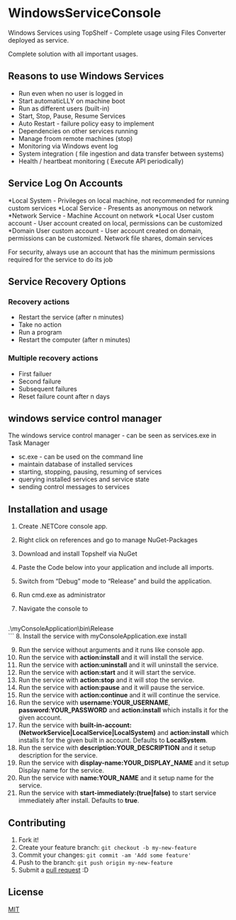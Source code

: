 # WindowsServiceConsole
Windows Services using TopShelf - Complete usage using Files Converter deployed as service.

Complete solution with all important usages.

## Reasons to use Windows Services

* Run even when no user is logged in
* Start automaticLLY on machine boot
* Run as different users (built-in)
* Start, Stop, Pause, Resume Services
* Auto Restart - failure policy easy to implement
* Dependencies on other services running
* Manage froom remote machines (stop)
* Monitoring via Windows event log
* System integration ( file ingestion and data transfer between systems)
* Health / heartbeat monitoring ( Execute API periodically)

## Service Log On Accounts
*Local System - Privileges on local machine, not recommended for running custom services
*Local Service - Presents as anonymous on network
*Network Service - Machine Account on network
*Local User custom account - User account created on local, permissions can be customized
*Domain User custom account - User account created on domain, permissions can be customized. Network file shares, domain services

For security, always use an account that has the minimum permissions required for the service to do its job

## Service Recovery Options
### Recovery actions
* Restart the service (after n minutes)
* Take no action
* Run a program
* Restart the computer (after n minutes)

### Multiple recovery actions
* First failuer
* Second failure
* Subsequent failures
* Reset failure count after n days

## windows service control manager
The windows service control manager - can be seen as services.exe in Task Manager
* sc.exe - can be used on the command line
* maintain database of installed services
* starting, stopping, pausing, resuming of services
* querying installed services and service state
* sending control messages to services
  

## Installation and usage 

1. Create .NETCore console app.
	
2. Right click on references and go to manage NuGet-Packages

3. Download and install Topshelf via NuGet

4. Paste the Code below into your application and include all imports.

5. Switch from “Debug” mode to “Release” and build the application.

6. Run cmd.exe as administrator
   
8. Navigate the console to
	```
 .\myConsoleApplication\bin\Release\
	```
8. Install the service with 
myConsoleApplication.exe install


9. Run the service without arguments and it runs like console app.
10. Run the service with **action:install** and it will install the service.
11. Run the service with **action:uninstall** and it will uninstall the service.
12. Run the service with **action:start** and it will start the service.
13. Run the service with **action:stop** and it will stop the service.
9. Run the service with **action:pause** and it will pause the service.
9. Run the service with **action:continue** and it will continue the service.
10. Run the service with **username:YOUR_USERNAME**, **password:YOUR_PASSWORD** and **action:install** which installs it for the given account.
11. Run the service with **built-in-account:(NetworkService|LocalService|LocalSystem)** and **action:install** which installs it for the given built in account. Defaults to **LocalSystem**.
12. Run the service with **description:YOUR_DESCRIPTION** and it setup description for the service.
13. Run the service with **display-name:YOUR_DISPLAY_NAME** and it setup Display name for the service.
14. Run the service with **name:YOUR_NAME** and it setup name for the service.
15. Run the service with **start-immediately:(true|false)** to start service immediately after install. Defaults to **true**.

## Contributing

1. Fork it!
2. Create your feature branch: `git checkout -b my-new-feature`
3. Commit your changes: `git commit -am 'Add some feature'`
4. Push to the branch: `git push origin my-new-feature`
5. Submit a [pull request](https://github.com/bbsoft0/WindowsServicesExample/pulls) :D

## License

[MIT](https://github.com/bbsoft0/WindowsServicesExample/blob/master/LICENSE)
